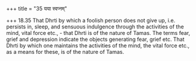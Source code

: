 +++
title = "35 यया स्वप्नम्"

+++
18.35 That Dhrti by which a foolish person does not give up, i.e.
persists in, sleep, and sensuous indulgence through the activities of the mind, vital force etc., - that Dhrti is of the nature of Tamas. The terms fear, grief and depression indicate the objects generating fear,
grief etc. That Dhrti by which one maintains the activities of the mind,
the vital force etc., as a means for these, is of the nature of Tamas.
